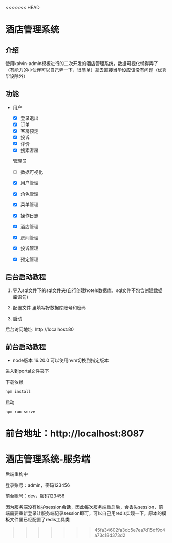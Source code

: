<<<<<<< HEAD
# 酒店管理系统 







## 介绍

使用kalvin-admin模板进行的二次开发的酒店管理系统，数据可视化懒得弄了（有能力的小伙伴可以自己弄一下，很简单）拿去直接当毕设应该没有问题（优秀毕设除外）

## 功能

- 用户

  - [x] 登录退出
  - [x] 订单
  - [x] 客房预定
  - [x] 投诉
  - [x] 评价
  - [x] 搜索客房

  管理员

  - [ ] 数据可视化
  - [x] 用户管理
  - [x] 角色管理
  - [x] 菜单管理
  - [x] 操作日志
  - [x] 酒店管理
  - [x] 房间管理
  - [x] 投诉管理
  - [x] 预定管理

  

## 后台启动教程

1. 导入sql文件下的sql文件夹(自行创建hotels数据库，sql文件不包含创建数据库语句)

2. 配置文件 里填写好数据库账号和密码

3. 启动

 后台访问地址: http://localhost:80

## 前台启动教程

- node版本 16.20.0 可以使用nvm切换到指定版本

进入到portal文件夹下

下载依赖

````bash
npm install
````

启动

````
npm run serve
````

前台地址：http://localhost:8087
=======
# 酒店管理系统-服务端



后端重构中

登录账号：admin，密码123456

前台账号：dev，密码123456

因为服务端没有维护session会话，因此每次服务端重启后，会丢失session，前端需要重新登录让服务端记录session即可，可以自己用redis实现一下，原本的模板文件里已经配置了redis工具类

>>>>>>> 45fa34602fa3dc5e7ea7d15df9c4a73c18d373d2
